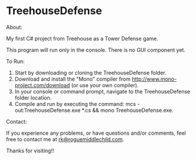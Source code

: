 # TreehouseDefense

About:

My first C# project from Treehouse as a Tower Defense game.

This program will run only in the console. There is no GUI component yet.

To Run:

1. Start by downloading or cloning the TreehouseDefense folder.
2. Download and install the "Mono" compiler from http://www.mono-project.com/download (or use your own compiler).
3. In your console or command prompt, navigate to the TreehouseDefense folder location.
4. Compile and run by executing the command: mcs -out:TreehouseDefense.exe *.cs && mono TreehouseDefense.exe.

Contact:

If you experience any problems, or have questions and/or comments, feel free to contact me at rk@roguemiddlechild.com.

Thanks for visiting!!
